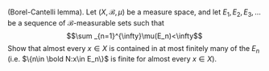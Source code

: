 (Borel-Cantelli lemma). Let $(X,\mathcal{B},\mu)$ be a measure space, and let $E_1, E_2, E_3,\dots$ be a sequence of $\mathcal{B}$-measurable sets such that 
$$\sum _{n=1}^{\infty}\mu(E_n)<\infty$$ 
Show that almost every $x \in X$ is contained in at most finitely many of the $E_n$  (i.e. $\{n\in \bold N:x\in E_n\}$ is finite for almost every $x\in X$).